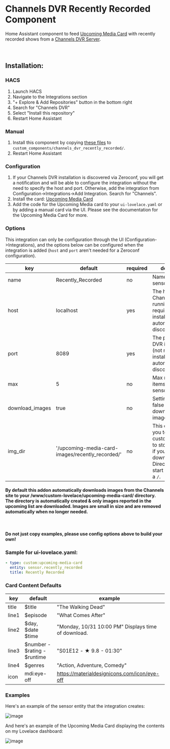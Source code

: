 # Channels DVR Recently Recorded Component

Home Assistant component to feed [Upcoming Media Card](https://github.com/custom-cards/upcoming-media-card) with
recently recorded shows from a [Channels DVR Server](https://getchannels.com/).</br>
</br></br>

## Installation:

### HACS

1. Launch HACS
2. Navigate to the Integrations section
3. "+ Explore & Add Repositories" button in the bottom right
4. Search for "Channels DVR"
5. Select "Install this repository"
6. Restart Home Assistant

### Manual

1. Install this component by copying [these files](https://github.com/rccoleman/channels_dvr_recently_recorded) to `custom_components/channels_dvr_recently_recorded/`.
2. Restart Home Assistant

### Configuration
1. If your Channels DVR installation is discovered via Zeroconf, you will get a notification and will be able to configure the integration without the need to specify the host and port.  Otherwise, add the integration from Configuration->Integrations->Add Integration.  Search for "Channels".
2. Install the card: [Upcoming Media Card](https://github.com/custom-cards/upcoming-media-card)
3. Add the code for the Upcoming Media card to your `ui-lovelace.yaml` or by adding a manual card via the UI.  Please see the documentation for the Upcoming Media Card for more.

### Options

This integration can only be configuration through the UI (Configuration->Integrations), and the options below can be configured when the integration is added (`host` and `port` aren't needed for a Zeroconf configuration).

| key             | default                                          | required | description                                                                                                                                    |
| --------------- | ------------------------------------------------ | -------- | ---------------------------------------------------------------------------------------------------------------------------------------------- |
| name            | Recently_Recorded                                | no       | Name of the sensor.                                                                 |
| host            | localhost                                        | yes      | The host Channels DVR is running on (not required if the installation is automatically discovered).                                  |
| port            | 8089                                             | yes      | The port Channels DVR is running on (not required if the installation is automatically discovered).                                  |
| max             | 5                                                | no       | Max number of items to show in sensor.                                                                                                         |
| download_images | true                                             | no       | Setting this to false will turn off downloading of images.                                                                                     |
| img_dir         | '/upcoming-media-card-images/recently_recorded/' | no       | This option allows you to choose a custom directory to store images in if you enable download_images. Directory must start and end with a `/`. |

#### By default this addon automatically downloads images from the Channels site to your /www/custom-lovelace/upcoming-media-card/ directory. The directory is automatically created & only images reported in the upcoming list are downloaded. Images are small in size and are removed automatically when no longer needed.

</br></br>
**Do not just copy examples, please use config options above to build your own!**

### Sample for ui-lovelace.yaml:

```yaml
- type: custom:upcoming-media-card
  entity: sensor.recently_recorded
  title: Recently Recorded
```

### Card Content Defaults

| key   | default                      | example                                             |
| ----- | ---------------------------- | --------------------------------------------------- |
| title | $title                       | "The Walking Dead"                                  |
| line1 | $episode                     | "What Comes After"                                  |
| line2 | $day, $date $time            | "Monday, 10/31 10:00 PM" Displays time of download. |
| line3 | $number - $rating - $runtime | "S01E12 - ★ 9.8 - 01:30"                            |
| line4 | $genres                      | "Action, Adventure, Comedy"                         |
| icon  | mdi:eye-off                  | https://materialdesignicons.com/icon/eye-off        |

### Examples

Here's an example of the sensor entity that the integration creates:

![image](https://user-images.githubusercontent.com/860888/115941463-4bc2c680-a45a-11eb-96eb-2e273a194b60.png)

And here's an example of the Upcoming Media Card displaying the contents on my Lovelace dashboard:

![image](https://user-images.githubusercontent.com/860888/115941423-2766ea00-a45a-11eb-88a6-089334ad55a1.png)


